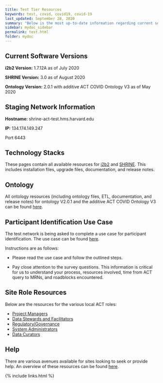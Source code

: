 ```yaml
---
title: Test Tier Resources
keywords: test, covid, covid19, covid-19
last_updated: September 28, 2020
summary: "Below is the most up-to-date information regarding current software, network, and technology requirements for sites with a Test node. It also includes additional documentation for the Test nodes, including the participant identification use case."
sidebar: mydoc_sidebar
permalink: test.html
folder: mydoc
---
```


## Current Software Versions
**i2b2 Version:** 1.7.12A as of July 2020 

**SHRINE Version:** 3.0 as of August 2020

**Ontology Version:** 2.0.1 with additive ACT COVID Ontology V3 as of May 2020


## Staging Network Information 
**Hostname:** shrine-act-test.hms.harvard.edu   

**IP:** 134.174.149.247
 
Port 6443 

## Technology Stacks 
These pages contain all available resources for [i2b2](/ACT-Network/i2b2.html) and [SHRINE](/ACT-Network/help.shrine). This includes installation files, upgrade files, documentation, and release notes.

## Ontology
All ontology resources (including ontology files, ETL, documentation, and release notes) for ontology V2.0.1 and the additive ACT COVID Ontology V3 can be found [here](/ACT-Network/ontology.html).

## Participant Identification Use Case
The test network is being asked to complete a use case for participant identification. The use case can be found [here](https://pitt.box.com/s/m77qy7rmby7iwievb16izltwk64i9scx).

Instructions are as follows:

* Please read the use case and follow the outlined steps.

* Pay close attention to the survey questions. This information is critical for us to understand your process, resources involved, time from ACT query to MRNs, and roadblocks encountered.   

## Site Role Resources
Below are the resources for the various local ACT roles:
* [Project Managers](/ACT-Network/project_managers.html)
* [Data Stewards and Facilitators](/ACT-Network/data_stewards.html)
* [Regulatory/Governance](/ACT-Network/regulatory.html)
* [System Administrators](/ACT-Network/system_administrators.html)
* [Data Curators](/ACT-Network/data_curators.html)

## Help
There are various avenues available for sites looking to seek or provide help. An overview of these resources can be found [here](/ACT-Network/help.html).


{% include links.html %}
